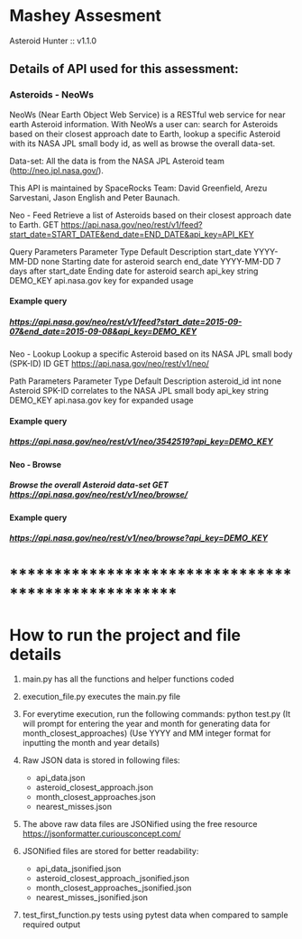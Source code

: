 # Mashey Assesment
Asteroid Hunter :: v1.1.0

## Details of API used for this assessment:

### Asteroids - NeoWs

NeoWs (Near Earth Object Web Service) is a RESTful web service for near earth Asteroid information. With NeoWs a user can: search for Asteroids based on their closest approach date to Earth, lookup a specific Asteroid with its NASA JPL small body id, as well as browse the overall data-set.

Data-set: All the data is from the NASA JPL Asteroid team (http://neo.jpl.nasa.gov/).

This API is maintained by SpaceRocks Team: David Greenfield, Arezu Sarvestani, Jason English and Peter Baunach.

Neo - Feed
Retrieve a list of Asteroids based on their closest approach date to Earth. GET https://api.nasa.gov/neo/rest/v1/feed?start_date=START_DATE&end_date=END_DATE&api_key=API_KEY

Query Parameters
Parameter	Type	Default	Description
start_date	YYYY-MM-DD	none	Starting date for asteroid search
end_date	YYYY-MM-DD	7 days after start_date	Ending date for asteroid search
api_key	string	DEMO_KEY	api.nasa.gov key for expanded usage

#### Example query
##### https://api.nasa.gov/neo/rest/v1/feed?start_date=2015-09-07&end_date=2015-09-08&api_key=DEMO_KEY

Neo - Lookup
Lookup a specific Asteroid based on its NASA JPL small body (SPK-ID) ID GET https://api.nasa.gov/neo/rest/v1/neo/

Path Parameters
Parameter	Type	Default	Description
asteroid_id	int	none	Asteroid SPK-ID correlates to the NASA JPL small body
api_key	string	DEMO_KEY	api.nasa.gov key for expanded usage

#### Example query
##### https://api.nasa.gov/neo/rest/v1/neo/3542519?api_key=DEMO_KEY

#### Neo - Browse
##### Browse the overall Asteroid data-set GET https://api.nasa.gov/neo/rest/v1/neo/browse/

#### Example query
##### https://api.nasa.gov/neo/rest/v1/neo/browse?api_key=DEMO_KEY

# ***************************************************


# How to run the project and file details

1. main.py has all the functions and helper functions coded

2. execution_file.py executes the main.py file

3. For everytime execution, run the following commands:
    python test.py
    (It will prompt for entering the year and month for generating data for month_closest_approaches)
    (Use YYYY and MM integer format for inputting the month and year details)

4. Raw JSON data is stored in following files:

    * api_data.json
    * asteroid_closest_approach.json
    * month_closest_approaches.json
    * nearest_misses.json

5. The above raw data files are JSONified using the free resource https://jsonformatter.curiousconcept.com/ 

6. JSONified files are stored for better readability:
    
    * api_data_jsonified.json
    * asteroid_closest_approach_jsonified.json
    * month_closest_approaches_jsonified.json
    * nearest_misses_jsonified.json

7. test_first_function.py tests using pytest data when compared to sample required output

